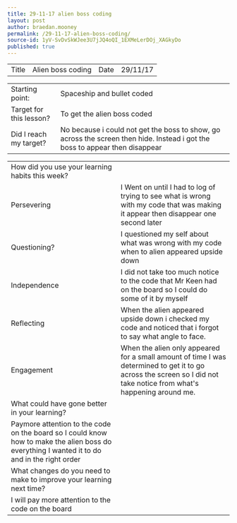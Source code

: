 ```yaml
---
title: 29-11-17 alien boss coding
layout: post
author: braedan.mooney
permalink: /29-11-17-alien-boss-coding/
source-id: 1yV-SvDvSkWJee3U7jJQ4oQI_1EXMeLerDOj_XAGkyDo
published: true
---
```

<table>
  <tr>
    <td>Title</td>
    <td>Alien boss coding</td>
    <td>Date</td>
    <td>29/11/17</td>
  </tr>
</table>


<table>
  <tr>
    <td>Starting point:</td>
    <td>Spaceship and bullet coded </td>
  </tr>
  <tr>
    <td>Target for this lesson?</td>
    <td>To get the alien boss coded</td>
  </tr>
  <tr>
    <td>Did I reach my target? </td>
    <td>No because i could not get the boss to show, go across the screen then hide. Instead i got the boss to appear then disappear </td>
  </tr>
</table>


<table>
  <tr>
    <td>How did you use your learning habits this week?</td>
    <td></td>
  </tr>
  <tr>
    <td>Persevering</td>
    <td>I Went on until I had to log of trying to see what is wrong with my code that was making it appear then disappear one second later </td>
  </tr>
  <tr>
    <td>Questioning?</td>
    <td>I questioned my self about what was wrong with my code when to alien appeared upside down</td>
  </tr>
  <tr>
    <td>Independence</td>
    <td>I did not take too much notice to the code that Mr Keen had on the board so I could do some of it by myself</td>
  </tr>
  <tr>
    <td>Reflecting</td>
    <td>When the alien appeared upside down i checked my code and noticed that i forgot to say what angle to face.</td>
  </tr>
  <tr>
    <td>Engagement</td>
    <td>When the alien only appeared for a small amount of time I was determined to get it to go across the screen so I did not take notice from what's happening around me.</td>
  </tr>
  <tr>
    <td>What could have gone better in your learning?</td>
    <td></td>
  </tr>
  <tr>
    <td>Paymore attention to the code on the board so I could know how to make the alien boss do everything I wanted it to do and in the right order</td>
    <td></td>
  </tr>
  <tr>
    <td>What changes do you need to make to improve your learning next time?</td>
    <td></td>
  </tr>
  <tr>
    <td>I will pay more attention to the code on the board</td>
    <td></td>
  </tr>
</table>


